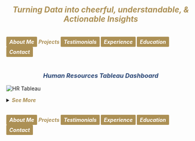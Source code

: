 ## ***<center><span style="color:#ac9055">Turning Data into cheerful, understandable, & Actionable Insights</span></center>***
<br>
<strong><em>
<a href="https://hend-a-ghafour.github.io" style="display:inline-block; padding:5px 8px; color:white; background-color:#ac9055; text-align:center; text-decoration:none; border-radius:2px;"> About Me </a>
<span style="color:#ac9055"> Projects </span>
<a href="https://hend-a-ghafour.github.io/Testimonials" style="display:inline-block; padding:5px 8px; color:white; background-color:#ac9055; text-align:center; text-decoration:none; border-radius:2px;"> Testimonials </a>
<a href="https://hend-a-ghafour.github.io/Experience" style="display:inline-block; padding:5px 8px; color:white; background-color:#ac9055; text-align:center; text-decoration:none; border-radius:2px;"> Experience </a>
<a href="https://hend-a-ghafour.github.io/Certifications" style="display:inline-block; padding:5px 8px; color:white; background-color:#ac9055; text-align:center; text-decoration:none; border-radius:2px;"> Education </a>
<a href="https://hend-a-ghafour.github.io/Contact" style="display:inline-block; padding:5px 8px; color:white; background-color:#ac9055; text-align:center; text-decoration:none; border-radius:2px;"> Contact </a>
</em></strong>
<br><br>

### ***<center><span style="color:#284574"> Human Resources Tableau Dashboard</span></center>***
![HR Tableau](https://hend-a-ghafour.github.io/Media/HR.jpg)
<details>
  <summary><span style="color:#ac9055"><em><strong>See More</strong></em></span></summary>
 <br><br> 
<strong><em><span style="color:#284574"> Overview: </span></em></strong><br> 
<center> Created a comprehensive Tableau dashboard to analyze employee data, gaining insights into workforce aspects, including demographics, hiring and termination trends, and salary distributions. This analysis aimed to understand employee characteristics, department-specific trends, and performance evaluations to drive data-informed decisions.</center> <br><br>
<h4> <em><span style="color:#284574"> Tools & Techniques </span></em></h4><br> 
<center><em><strong><span style="color:#808080"> Tableau </span></strong></em> for calculations, data visualization and interactive dashboards.</center><br><br>
<strong><em><span style="color:#284574"> Roles & Responsibilities </span></em></strong><br> 
  <center><strong><em><span style="color:#808080">Data Cleaning</span></em></strong></center>
    Verified data types, identified null values, and inspected unique entries, such as detecting nulls in the 'termdate' column indicating non-terminated employees.<br>
  <center><strong><em><span style="color:#808080">Visualization</span></em></strong></center>
    Selected the most appropriate charts for effective data presentation and created a comprehensive employee information table.
<img src="https://hend-a-ghafour.github.io/Media/HR-Emp-Details.jpg" alt="HR Employee Details" width="500" height="300" style="border-radius: 10px;"><br>
  <center><strong><em><span style="color:#808080">Analysis</span></em></strong>  </center>
    Conducted statistical analysis to identify trends in hiring, terminations, and salary distributions.<br><br>
<strong><em><span style="color:#284574"> Challenges Faced </span></em></strong><br> 
  <center><strong><em><span style="color:#808080">Data Gaps</span></em></strong></center> 
  Identified missing values in critical fields, requiring strategies for accurate interpretation.<br>
  <center><strong><em><span style="color:#808080">Complex Relationships</span></em></strong></center> 
   Analyzed complex relationships between hiring, terminations, and department-level trends.<br>
  <center><strong><em><span style="color:#808080">Data Standardization</span></em></strong></center> 
    Needed to verify data consistency across branches and departments for accurate insights.<br><br> 
<strong><em><span style="color:#ac9055"> Achievements </span></em></strong><br> 
  <center><strong><em><span style="color:#808080">Employee Analysis:</span></em></strong></center> 
    Total employee count reached 8,950 (7,984 active, 966 terminated).<br>
  <center><strong><em><span style="color:#808080">Hiring Trends:</span></em></strong></center> 
    Noted peak hiring in 2017 with 1,560 new employees, while 2021 experienced the lowest hiring rate with 382 hires.<br>
  <center><strong><em><span style="color:#808080">Termination Analysis:</span></em></strong></center> 
    Found that 2023 had the highest terminations, with 174 employees (18% of total terminations), predominantly in the Operations department.<br><br>
 <center><strong><em><span style="color:#808080">Departmental Insights:</span></em></strong></center> 
    Operations had the highest activity, with 30% of both active and terminated employees, suggesting high turnover.<br>
  <center><strong><em><span style="color:#808080">Geographical Distribution:</span></em></strong></center>
    70% of employees were based at HQ in New York, which also had a higher termination rate.<br>
  <center><strong><em><span style="color:#808080">Gender Analysis:</span></em></strong></center>
    Gender distribution was slightly male-dominated (54%), with a balanced termination rate (11% each for males and females).<br>
  <center><strong><em><span style="color:#808080">Educational Trends</span></em></strong></center>
    Identified that bachelor’s degree holders formed the largest employee group (61%) with noticeable termination disparities among educational levels.<br><br> 
<strong><em><span style="color:#284574"> Insights </span></em></strong><br> 
  <center><strong><em><span style="color:#808080">Hiring & Termination Trends</span></em></strong></center> 
    The Operations department’s turnover was high, and New York HQ showed the highest activity, with a considerable termination rate.<br>
  <center><strong><em><span style="color:#808080">Gender & Education Dynamics</span></em></strong></center>
    Gender imbalances were observed in specific educational categories, with a higher termination rate among female high school graduates and male PhD holders.<br>
  <center><strong><em><span style="color:#808080">Performance Ratings</span></em></strong></center> 
    Educational level affected performance ratings, with high school graduates more often rated "Needs Improvement," while PhD holders frequently achieved "Excellent" ratings.<br>
 <center><strong><em><span style="color:#808080">Salary Disparities</span></em></strong></center>
    Significant gender-based salary disparities were observed, particularly among bachelor’s and PhD holders.<br><br>
<strong><em><span style="color:#284574"> Future Application </span></em></strong><br> 
  <center><strong><em><span style="color:#808080">Workforce Planning</span></em></strong></center> 
    Explore hiring and termination trends to optimize staffing and reduce turnover in high-activity departments like Operations.<br>
  <center><strong><em><span style="color:#808080">Turnover Analysis</span></em></strong></center>
    Conduct a deeper analysis of the reasons behind turnover patterns, especially in specific positions and departments.<br>
  <center><strong><em><span style="color:#808080">Gender & Education Balance</span></em></strong></center>
    Investigate gender disparities in salary and termination rates to promote equity.<br>
  <center><strong><em><span style="color:#808080">Performance-Based Retention</span></em></strong></center>
    Reevaluate performance rating criteria and termination practices to ensure fair and consistent employee assessments.<br>
  <center><strong><em><span style="color:#808080">Compensation Strategy</span></em></strong></center> 
    Research if salary differences are consistent over time and explore whether performance and experience are accurately reflected in the company’s pay structure.

</details>




<br>
    
<strong><em>
<a href="https://hend-a-ghafour.github.io" style="display:inline-block; padding:5px 8px; color:white; background-color:#ac9055; text-align:center; text-decoration:none; border-radius:2px;"> About Me </a>
<span style="color:#ac9055"> Projects </span>
<a href="https://hend-a-ghafour.github.io/Testimonials" style="display:inline-block; padding:5px 8px; color:white; background-color:#ac9055; text-align:center; text-decoration:none; border-radius:2px;"> Testimonials </a>
<a href="https://hend-a-ghafour.github.io/Experience" style="display:inline-block; padding:5px 8px; color:white; background-color:#ac9055; text-align:center; text-decoration:none; border-radius:2px;"> Experience </a>
<a href="https://hend-a-ghafour.github.io/Certifications" style="display:inline-block; padding:5px 8px; color:white; background-color:#ac9055; text-align:center; text-decoration:none; border-radius:2px;"> Education </a>
<a href="https://hend-a-ghafour.github.io/Contact" style="display:inline-block; padding:5px 8px; color:white; background-color:#ac9055; text-align:center; text-decoration:none; border-radius:2px;"> Contact </a>
</em></strong>
